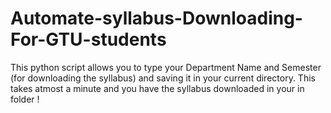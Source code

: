 # Automate-syllabus-Downloading-For-GTU-students

This python script allows you to type your Department Name and Semester (for downloading the syllabus) and saving it in your current directory. This takes atmost a minute and you have the syllabus downloaded in your in folder !
